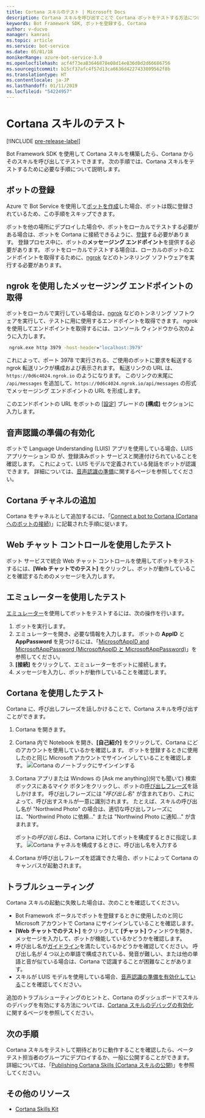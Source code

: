 ```yaml
---
title: Cortana スキルのテスト | Microsoft Docs
description: Cortana スキルを呼び出すことで Cortana ボットをテストする方法について説明します。
keywords: Bot Framework SDK, ボットを登録する, Cortana
author: v-ducvo
manager: kamrani
ms.topic: article
ms.service: bot-service
ms.date: 05/01/18
monikerRange: azure-bot-service-3.0
ms.openlocfilehash: acf4f73ea83646878e08d14e036d0d2d66686756
ms.sourcegitcommit: b15cf37afc4f57d13ca6636d4227433809562f8b
ms.translationtype: HT
ms.contentlocale: ja-JP
ms.lasthandoff: 01/11/2019
ms.locfileid: "54224957"
---
```

# <a name="test-a-cortana-skill"></a>Cortana スキルのテスト

[!INCLUDE [pre-release-label](includes/pre-release-label-v3.md)]
 
Bot Framework SDK を使用して Cortana スキルを構築したら、Cortana からそのスキルを呼び出してテストできます。 次の手順では、Cortana スキルをテストするために必要な手順について説明します。

## <a name="register-your-bot"></a>ボットの登録
Azure で Bot Service を使用して[ボットを作成](~/bot-service-quickstart.md)した場合、ボットは既に登録されているため、この手順をスキップできます。

ボットを他の場所にデプロイした場合や、ボットをローカルでテストする必要がある場合は、ボットを Cortana に接続できるように、[登録](bot-service-quickstart-registration.md)する必要があります。 登録プロセス中に、ボットの**メッセージング エンドポイント**を提供する必要があります。 ボットをローカルでテストする場合は、ローカルのボットのエンドポイントを取得するために、[ngrok](http://ngrok.com) などのトンネリング ソフトウェアを実行する必要があります。

## <a name="get-messaging-endpoint-using-ngrok"></a>ngrok を使用したメッセージング エンドポイントの取得

ボットをローカルで実行している場合は、[ngrok](https://ngrok.com) などのトンネリング ソフトウェアを実行して、テストに用に使用するエンドポイントを取得できます。 ngrok を使用してエンドポイントを取得するには、コンソール ウィンドウから次のように入力します。 

```cmd
 ngrok.exe http 3979 -host-header="localhost:3979"
``` 

これによって、ポート 3978 で実行される、ご使用のボットに要求を転送する ngrok 転送リンクが構成および表示されます。 転送リンクの URL は、`https://0d6c4024.ngrok.io` のようになります。  このリンクの末尾に `/api/messages` を追加して、`https://0d6c4024.ngrok.io/api/messages` の形式でメッセージング エンドポイントの URL を形成します。 

このエンドポイントの URL をボットの [[設定]](~/bot-service-manage-settings.md) ブレードの **[構成]** セクションに入力します。

## <a name="enable-speech-recognition-priming"></a>音声認識の準備の有効化
ボットで Language Understanding (LUIS) アプリを使用している場合、LUIS アプリケーション ID が、登録済みボット サービスと関連付けられていることを確認します。 これによって、LUIS モデルで定義されている発話をボットが認識できます。 詳細については、[音声認識の準備](~/bot-service-manage-speech-priming.md)に関するページを参照してください。

## <a name="add-the-cortana-channel"></a>Cortana チャネルの追加
Cortana をチャネルとして追加するには、「[Connect a bot to Cortana (Cortana へのボットの接続)](bot-service-channel-connect-cortana.md)」に記載された手順に従います。

## <a name="test-using-web-chat-control"></a>Web チャット コントロールを使用したテスト

ボット サービスで統合 Web チャット コントロールを使用してボットをテストするには、**[Web チャットでのテスト]** をクリックし、ボットが動作していることを確認するためのメッセージを入力します。

## <a name="test-using-emulator"></a>エミュレーターを使用したテスト

[エミュレーター](~/bot-service-debug-emulator.md)を使用してボットをテストするには、次の操作を行います。

1. ボットを実行します。
2. エミュレーターを開き、必要な情報を入力します。 ボットの **AppID** と **AppPassword** を見つけるには、「[MicrosoftAppID and MicrosoftAppPassword (MicrosoftAppID と MicrosoftAppPassword)](bot-service-manage-overview.md#microsoftappid-and-microsoftapppassword)」を参照してください。 
3. **[接続]** をクリックして、エミュレーターをボットに接続します。
4. メッセージを入力し、ボットが動作していることを確認します。

## <a name="test-using-cortana"></a>Cortana を使用したテスト
Cortana に、呼び出しフレーズを話しかけることで、Cortana スキルを呼び出すことができます。 
1. Cortana を開きます。
2. Cortana 内で Notebook を開き、**[自己紹介]** をクリックして、Cortana にどのアカウントを使用しているかを確認します。 ボットを登録するときに使用したのと同じ Microsoft アカウントでサインインしていることを確認します。 
   ![Cortana のノートブックにサインインする](~/media/cortana/cortana-notebook.png)
2. Cortana アプリまたは Windows の [Ask me anything]\(何でも聞いて\) 検索ボックスにあるマイク ボタンをクリックし、ボットの[呼び出しフレーズ][InvocationNameGuidelines]を話しかけます。 呼び出しフレーズには "*呼び出し名*" が含まれており、これによって、呼び出すスキルが一意に識別されます。 たとえば、スキルの呼び出し名が "Northwind Photo" の場合は、適切な呼び出しフレーズには、"Northwind Photo に依頼..." または "Northwind Photo に通知…" が含まれます。

   ボットの*呼び出し名*は、Cortana に対してボットを構成するときに指定します。
   ![Cortana チャネルを構成するときに、呼び出し名を入力する](~/media/cortana/cortana-invocation-name-callout.png)

3. Cortana が呼び出しフレーズを認識できた場合、ボットによって Cortana のキャンバスが起動されます。 

## <a name="troubleshoot"></a>トラブルシューティング

Cortana スキルの起動に失敗した場合は、次のことを確認してください。
* Bot Framework ポータルでボットを登録するときに使用したのと同じ Microsoft アカウントで Cortana にサインインしていることを確認します。
* **[Web チャットでのテスト]** をクリックして **[チャット]** ウィンドウを開き、メッセージを入力して、ボットが機能しているかどうかを確認します。
* 呼び出し名が[ガイドライン][InvocationNameGuidelines]を満たしているかどうかを確認してください。 呼び出し名が 4 つ以上の単語で構成されている、発音が難しい、または他の単語と音が似ている場合は、Cortana で認識することが困難なことがあります。
* スキルが LUIS モデルを使用している場合、[音声認識の準備を有効化している](~/bot-service-manage-speech-priming.md)ことを確認してください。

追加のトラブルシューティングのヒントと、Cortana のダッシュボードでスキルのデバッグを有効にする方法については、[Cortana スキルのデバッグの有効化][Cortana-TestBestPractice]に関するページを参照してください。 


## <a name="next-steps"></a>次の手順

Cortana スキルをテストして期待どおりに動作することを確認したら、ベータ テスト担当者のグループにデプロイするか、一般に公開することができます。 詳細については、「[Publishing Cortana Skills (Cortana スキルの公開)][Cortana-Publish]」を参照してください。

## <a name="additional-resources"></a>その他のリソース
* [Cortana Skills Kit][CortanaGetStarted]

[CortanaGetStarted]: /cortana/getstarted

[BFPortal]: https://dev.botframework.com/
[CortanaDevCenter]: https://developer.microsoft.com/en-us/cortana

[CortanaSpecificEntities]: https://aka.ms/lgvcto
[CortanaAuth]: https://aka.ms/vsdqcj

[InvocationNameGuidelines]: https://aka.ms/cortana-invocation-guidelines 


[Cortana-Debug]: https://aka.ms/cortana-enable-debug
[Cortana-TestBestPractice]: https://aka.ms/cortana-test-best-practice
[Cortana-Publish]: /cortana/skills/publish-skill
